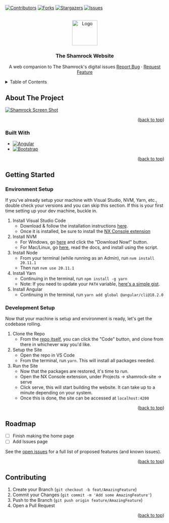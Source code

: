 <!-- Improved compatibility of back to top link: See: https://github.com/othneildrew/Best-README-Template/pull/73 -->
<!-- markdownlint-disable MD033 -->

<a id="readme-top"></a>

<!--
*** Thanks for checking out the Best-README-Template. If you have a suggestion
*** that would make this better, please fork the repo and create a pull request
*** or simply open an issue with the tag "enhancement".
*** Don't forget to give the project a star!
*** Thanks again! Now go create something AMAZING! :D
-->

<!-- PROJECT SHIELDS -->
<!--
*** I'm using markdown "reference style" links for readability.
*** Reference links are enclosed in brackets [ ] instead of parentheses ( ).
*** See the bottom of this document for the declaration of the reference variables
*** for contributors-url, forks-url, etc. This is an optional, concise syntax you may use.
*** https://www.markdownguide.org/basic-syntax/#reference-style-links
-->

[![Contributors][contributors-shield]][contributors-url]
[![Forks][forks-shield]][forks-url]
[![Stargazers][stars-shield]][stars-url]
[![Issues][issues-shield]][issues-url]

<!-- PROJECT LOGO -->
<br />
<div align="center">
  <a href="https://github.com/The-Shamrock/shamrockSite">
    <img src="https://i.imgur.com/GDFU5cb.png" alt="Logo" width="80" height="80">
  </a>

  <h3 align="center">The Shamrock Website</h3>

  <p align="center">
    A web companion to The Shamrock's digital issues
    <a href="https://github.com/The-Shamrock/shamrockSite/issues/new?assignees=&labels=bug&projects=&template=bug-report-%F0%9F%90%9E.md&title=Bug%3A+.....">Report Bug</a>
    ·
    <a href="https://github.com/The-Shamrock/shamrockSite/issues/new?assignees=&labels=enhancement&projects=&template=feature_request.md&title=Feat%3A+.....">Request Feature</a>
  </p>
</div>

<!-- TABLE OF CONTENTS -->
<details>
  <summary>Table of Contents</summary>
  <ol>
    <li>
      <a href="#about-the-project">About The Project</a>
      <ul>
        <li><a href="#built-with">Built With</a></li>
      </ul>
    </li>
    <li>
      <a href="#getting-started">Getting Started</a>
      <ul>
        <li><a href="#environment-setup">Environment Setup</a></li>
        <li><a href="#development-setup">Development Setup</a></li>
      </ul>
    </li>
    <li><a href="#roadmap">Roadmap</a></li>
    <li><a href="#contributing">Contributing</a></li>
  </ol>
</details>

<!-- ABOUT THE PROJECT -->

## About The Project

[![Shamrock Screen Shot][product-screenshot]](https://example.com)

<p align="right">(<a href="#readme-top">back to top</a>)</p>

### Built With

- [![Angular][Angular.io]][Angular-url]
- [![Bootstrap][Bootstrap.com]][Bootstrap-url]

<p align="right">(<a href="#readme-top">back to top</a>)</p>

<!-- GETTING STARTED -->

## Getting Started

### Environment Setup

If you've already setup your machine with Visual Studio, NVM, Yarn, etc., double check your versions and you can skip this section. If this is your first time setting up your dev machine, buckle in.

1. Install Visual Studio Code
   - Download & follow the installation instructions [here](https://code.visualstudio.com/download).
   - Once it is installed, be sure to install the [NX Console extension](https://marketplace.visualstudio.com/items?itemName=nrwl.angular-console)
2. Install NVM
   - For Windows, go [here](https://github.com/coreybutler/nvm-windows#readme) and click the "Download Now!" button.
   - For Mac/Linux, go [here](https://github.com/nvm-sh/nvm?tab=readme-ov-file), read the docs, and install using the script.
3. Install Node
   - From your terminal (while running as an Admin), run `nvm install 20.11.1`
   - Then run `nvm use 20.11.1`
4. Install Yarn
   - Continuing in the terminal, run `npm install -g yarn`
   - Note: If you need to update your `PATH` variable, [here's a simple gist](https://gist.github.com/yetanotherchris/1e339bd72d4698f70e2c3a02b04fc1c8).
5. Install Angular
   - Continuing in the terminal, run `yarn add global @angular/cli@18.2.0`

### Development Setup

Now that your machine is setup and environment is ready, let's get the codebase rolling.

1. Clone the Repo
   - From the [repo itself](https://github.com/The-Shamrock/shamrockSite), you can click the "Code" button, and clone from there in whichever way you'd like.
2. Setup the Site
   - Open the repo in VS Code
   - From the terminal, run `yarn`. This will install all packages needed.
3. Run the Site
   - Now that the packages are restored, it's time to run.
   - Open the NX Console extension, under Projects -> shamrock-site -> serve
   - Click serve, this will start building the website. It can take up to a minute depending on your system.
   - Once this is done, the site can be accessed at `localhost:4200`

<p align="right">(<a href="#readme-top">back to top</a>)</p>

<!-- ROADMAP -->

## Roadmap

- [ ] Finish making the home page
- [ ] Add Issues page

See the [open issues](https://github.com/The-Shamrock/shamrockSite/issues?q=is%3Aopen+is%3Aissue) for a full list of proposed features (and known issues).

<p align="right">(<a href="#readme-top">back to top</a>)</p>

<!-- CONTRIBUTING -->

## Contributing

1. Create your Branch (`git checkout -b feat/AmazingFeature`)
2. Commit your Changes (`git commit -m 'Add some AmazingFeature'`)
3. Push to the Branch (`git push origin feature/AmazingFeature`)
4. Open a Pull Request

<p align="right">(<a href="#readme-top">back to top</a>)</p>

<!-- ACKNOWLEDGMENTS -->

[contributors-shield]: https://img.shields.io/github/contributors/othneildrew/Best-README-Template.svg?style=for-the-badge
[contributors-url]: https://github.com/othneildrew/Best-README-Template/graphs/contributors
[forks-shield]: https://img.shields.io/github/forks/othneildrew/Best-README-Template.svg?style=for-the-badge
[forks-url]: https://github.com/othneildrew/Best-README-Template/network/members
[stars-shield]: https://img.shields.io/github/stars/othneildrew/Best-README-Template.svg?style=for-the-badge
[stars-url]: https://github.com/othneildrew/Best-README-Template/stargazers
[issues-shield]: https://img.shields.io/github/issues/othneildrew/Best-README-Template.svg?style=for-the-badge
[issues-url]: https://github.com/othneildrew/Best-README-Template/issues
[product-screenshot]: https://i.imgur.com/fNnx6l1.png
[Angular.io]: https://img.shields.io/badge/Angular-DD0031?style=for-the-badge&logo=angular&logoColor=white
[Angular-url]: https://angular.io/
[Bootstrap.com]: https://img.shields.io/badge/Bootstrap-563D7C?style=for-the-badge&logo=bootstrap&logoColor=white
[Bootstrap-url]: https://getbootstrap.com
